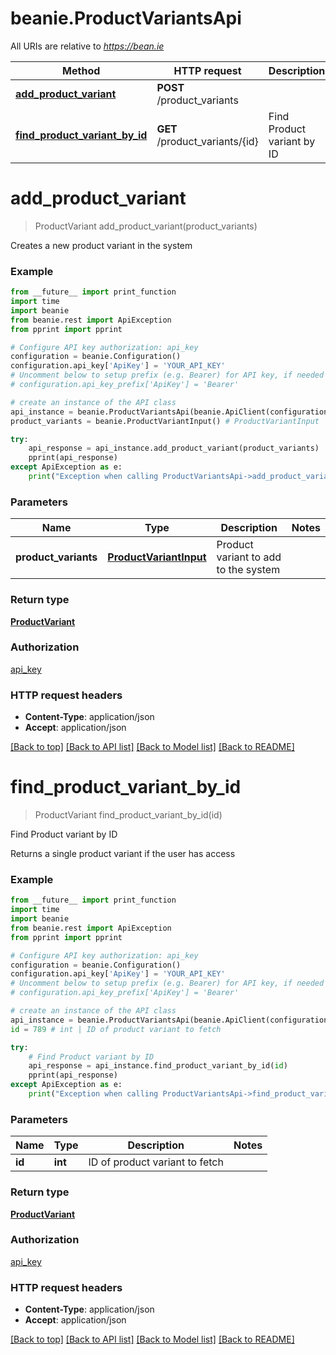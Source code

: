 # beanie.ProductVariantsApi

All URIs are relative to *https://bean.ie*

Method | HTTP request | Description
------------- | ------------- | -------------
[**add_product_variant**](ProductVariantsApi.md#add_product_variant) | **POST** /product_variants | 
[**find_product_variant_by_id**](ProductVariantsApi.md#find_product_variant_by_id) | **GET** /product_variants/{id} | Find Product variant by ID


# **add_product_variant**
> ProductVariant add_product_variant(product_variants)



Creates a new product variant in the system

### Example
```python
from __future__ import print_function
import time
import beanie
from beanie.rest import ApiException
from pprint import pprint

# Configure API key authorization: api_key
configuration = beanie.Configuration()
configuration.api_key['ApiKey'] = 'YOUR_API_KEY'
# Uncomment below to setup prefix (e.g. Bearer) for API key, if needed
# configuration.api_key_prefix['ApiKey'] = 'Bearer'

# create an instance of the API class
api_instance = beanie.ProductVariantsApi(beanie.ApiClient(configuration))
product_variants = beanie.ProductVariantInput() # ProductVariantInput | Product variant to add to the system

try:
    api_response = api_instance.add_product_variant(product_variants)
    pprint(api_response)
except ApiException as e:
    print("Exception when calling ProductVariantsApi->add_product_variant: %s\n" % e)
```

### Parameters

Name | Type | Description  | Notes
------------- | ------------- | ------------- | -------------
 **product_variants** | [**ProductVariantInput**](ProductVariantInput.md)| Product variant to add to the system | 

### Return type

[**ProductVariant**](ProductVariant.md)

### Authorization

[api_key](../README.md#api_key)

### HTTP request headers

 - **Content-Type**: application/json
 - **Accept**: application/json

[[Back to top]](#) [[Back to API list]](../README.md#documentation-for-api-endpoints) [[Back to Model list]](../README.md#documentation-for-models) [[Back to README]](../README.md)

# **find_product_variant_by_id**
> ProductVariant find_product_variant_by_id(id)

Find Product variant by ID

Returns a single product variant if the user has access

### Example
```python
from __future__ import print_function
import time
import beanie
from beanie.rest import ApiException
from pprint import pprint

# Configure API key authorization: api_key
configuration = beanie.Configuration()
configuration.api_key['ApiKey'] = 'YOUR_API_KEY'
# Uncomment below to setup prefix (e.g. Bearer) for API key, if needed
# configuration.api_key_prefix['ApiKey'] = 'Bearer'

# create an instance of the API class
api_instance = beanie.ProductVariantsApi(beanie.ApiClient(configuration))
id = 789 # int | ID of product variant to fetch

try:
    # Find Product variant by ID
    api_response = api_instance.find_product_variant_by_id(id)
    pprint(api_response)
except ApiException as e:
    print("Exception when calling ProductVariantsApi->find_product_variant_by_id: %s\n" % e)
```

### Parameters

Name | Type | Description  | Notes
------------- | ------------- | ------------- | -------------
 **id** | **int**| ID of product variant to fetch | 

### Return type

[**ProductVariant**](ProductVariant.md)

### Authorization

[api_key](../README.md#api_key)

### HTTP request headers

 - **Content-Type**: application/json
 - **Accept**: application/json

[[Back to top]](#) [[Back to API list]](../README.md#documentation-for-api-endpoints) [[Back to Model list]](../README.md#documentation-for-models) [[Back to README]](../README.md)

